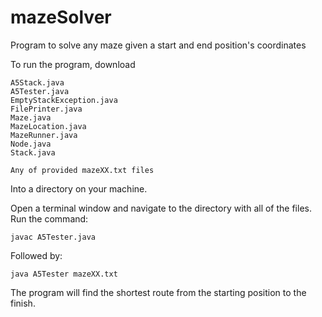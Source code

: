 # mazeSolver
Program to solve any maze given a start and end position's coordinates

To run the program, download
  
    A5Stack.java
    A5Tester.java
    EmptyStackException.java
    FilePrinter.java
    Maze.java
    MazeLocation.java
    MazeRunner.java
    Node.java
    Stack.java
    
    Any of provided mazeXX.txt files
  
Into a directory on your machine.

Open a terminal window and navigate to the directory with all of the files. Run the command:

    javac A5Tester.java
    
Followed by:

    java A5Tester mazeXX.txt
    
The program will find the shortest route from the starting position to the finish.
